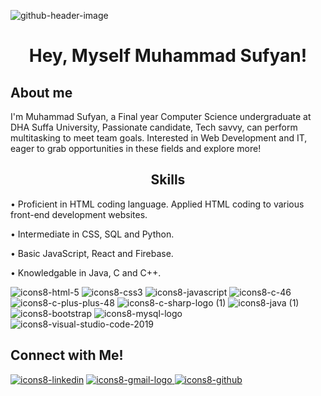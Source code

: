 ![github-header-image](https://user-images.githubusercontent.com/108999846/185427743-6f69cd27-d24e-40f4-8633-420f79ff1ba3.png)


## <h1 align="center"> Hey, Myself Muhammad Sufyan! </h1>

  ## About me
  I'm Muhammad Sufyan, a Final year Computer Science undergraduate at DHA Suffa University, Passionate candidate, Tech savvy,
  can perform multitasking to meet team goals. Interested in Web Development and IT, eager to grab opportunities
  in these fields and explore more!
      
      

## <h2 align="center"> Skills </h2>  

 
 • Proficient in HTML coding language. Applied HTML coding to various front-end development websites.
 
 • Intermediate in CSS, SQL and Python.

 • Basic JavaScript, React and Firebase.
 
 • Knowledgable in  Java, C and C++.
  
  
![icons8-html-5](https://user-images.githubusercontent.com/108999846/185442619-ee058377-69d4-4b99-9ec7-ef351bd84873.svg)
![icons8-css3](https://user-images.githubusercontent.com/108999846/185444569-422d0e6f-e21b-4bde-9b0a-c80553eb44a2.svg)
![icons8-javascript](https://user-images.githubusercontent.com/108999846/185446324-2bc708d4-049d-4a13-8fd5-d4ef335fec25.svg)
![icons8-c-46](https://user-images.githubusercontent.com/108999846/185445782-3233b9f0-e177-44a2-9cf6-91792052fa22.png)
![icons8-c-plus-plus-48](https://user-images.githubusercontent.com/108999846/185444586-b691b269-6157-4888-9569-d013faa76cb8.png)
![icons8-c-sharp-logo (1)](https://user-images.githubusercontent.com/108999846/185445144-674b5cf1-8c51-45b8-b8f7-00136ba815a1.svg)
![icons8-java (1)](https://user-images.githubusercontent.com/108999846/185447175-de2ba259-0975-4a33-b80e-8a5658341dff.svg)
![icons8-bootstrap](https://user-images.githubusercontent.com/108999846/185446811-19b9ef29-8050-4eaa-b81c-288e89712f9f.svg)
![icons8-mysql-logo](https://user-images.githubusercontent.com/108999846/185446823-4efb19d6-cf48-423e-8655-948910dbf4bc.svg)
![icons8-visual-studio-code-2019](https://user-images.githubusercontent.com/108999846/185447431-b7758f08-ad8f-416b-a06e-f018e10f522c.svg)

 

## Connect with Me!
  <a target="_blank" href="https://www.linkedin.com/in/muhammad-sufyan42069/">![icons8-linkedin](https://user-images.githubusercontent.com/108999846/185450256-17aff683-89aa-4189-a09e-bcf0dd63c1f2.svg)</a>
<a href="mailto:muhammadsufyan00ms@gmail.com">![icons8-gmail-logo](https://user-images.githubusercontent.com/108999846/185451307-68b8430a-50ff-425a-a746-4279eec991e5.svg)
</a>
<a target="_blank" href="https://github.com/sufyan14">![icons8-github](https://user-images.githubusercontent.com/108999846/185451852-dbff867d-90ca-4858-bd55-419ddb069e20.svg)
</a>  


  
